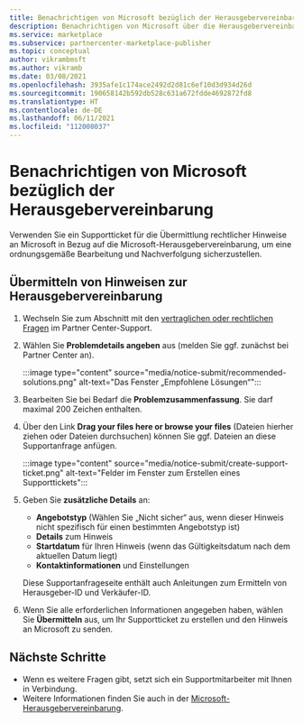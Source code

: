 ```yaml
---
title: Benachrichtigen von Microsoft bezüglich der Herausgebervereinbarung im Azure Marketplace
description: Benachrichtigen von Microsoft über die Herausgebervereinbarung im Azure Marketplace
ms.service: marketplace
ms.subservice: partnercenter-marketplace-publisher
ms.topic: conceptual
author: vikrambmsft
ms.author: vikramb
ms.date: 03/08/2021
ms.openlocfilehash: 3935afe1c174ace2492d2d81c6ef10d3d934d26d
ms.sourcegitcommit: 190658142b592db528c631a672fdde4692872fd8
ms.translationtype: HT
ms.contentlocale: de-DE
ms.lasthandoff: 06/11/2021
ms.locfileid: "112008037"
---
```

# <a name="notifying-microsoft-regarding-the-publisher-agreement"></a>Benachrichtigen von Microsoft bezüglich der Herausgebervereinbarung

Verwenden Sie ein Supportticket für die Übermittlung rechtlicher Hinweise an Microsoft in Bezug auf die Microsoft-Herausgebervereinbarung, um eine ordnungsgemäße Bearbeitung und Nachverfolgung sicherzustellen.

## <a name="submit-notice-regarding-the-publisher-agreement"></a>Übermitteln von Hinweisen zur Herausgebervereinbarung

1. Wechseln Sie zum Abschnitt mit den [vertraglichen oder rechtlichen Fragen](https://go.microsoft.com/fwlink/?linkid=2157631) im Partner Center-Support.

1. Wählen Sie **Problemdetails angeben** aus (melden Sie ggf. zunächst bei Partner Center an).

    :::image type="content" source="media/notice-submit/recommended-solutions.png" alt-text="Das Fenster „Empfohlene Lösungen“":::

1. Bearbeiten Sie bei Bedarf die **Problemzusammenfassung**. Sie darf maximal 200 Zeichen enthalten.
1. Über den Link **Drag your files here or browse your files** (Dateien hierher ziehen oder Dateien durchsuchen) können Sie ggf. Dateien an diese Supportanfrage anfügen.

    :::image type="content" source="media/notice-submit/create-support-ticket.png" alt-text="Felder im Fenster zum Erstellen eines Supporttickets":::

1. Geben Sie **zusätzliche Details** an:

    - **Angebotstyp** (Wählen Sie „Nicht sicher“ aus, wenn dieser Hinweis nicht spezifisch für einen bestimmten Angebotstyp ist)
    - **Details** zum Hinweis
    - **Startdatum** für Ihren Hinweis (wenn das Gültigkeitsdatum nach dem aktuellen Datum liegt)
    - **Kontaktinformationen** und Einstellungen

    Diese Supportanfrageseite enthält auch Anleitungen zum Ermitteln von Herausgeber-ID und Verkäufer-ID.

1. Wenn Sie alle erforderlichen Informationen angegeben haben, wählen Sie **Übermitteln** aus, um Ihr Supportticket zu erstellen und den Hinweis an Microsoft zu senden.

## <a name="next-steps"></a>Nächste Schritte

- Wenn es weitere Fragen gibt, setzt sich ein Supportmitarbeiter mit Ihnen in Verbindung.
- Weitere Informationen finden Sie auch in der [Microsoft-Herausgebervereinbarung](/legal/marketplace/msft-publisher-agreement).
